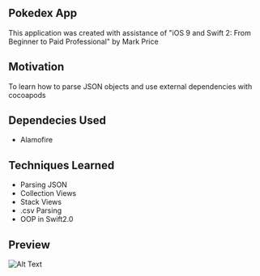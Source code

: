 ## Pokedex App
This application was created with assistance of "iOS 9 and Swift 2: From Beginner to Paid Professional" by Mark Price

## Motivation
To learn how to parse JSON objects and use external dependencies with cocoapods

## Dependecies Used
- Alamofire

## Techniques Learned
- Parsing JSON
- Collection Views
- Stack Views
- .csv Parsing
- OOP in Swift2.0

## Preview
![Alt Text](http://imgur.com/VLjGKzj)
